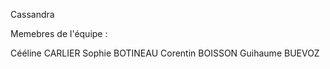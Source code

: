 Cassandra

Memebres de l'équipe :

Cééline CARLIER
Sophie BOTINEAU
Corentin BOISSON
Guihaume BUEVOZ 

